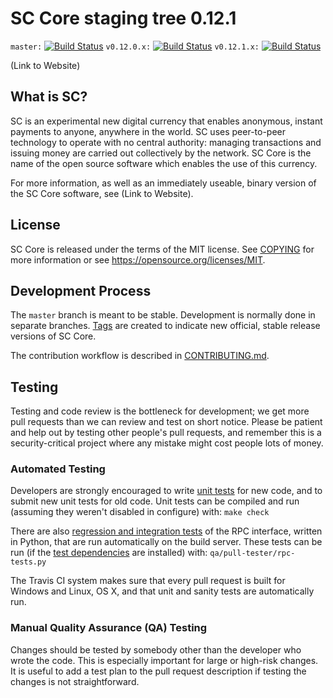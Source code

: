 SC Core staging tree 0.12.1
===============================

`master:` [![Build Status](https://travis-ci.org/codeclock/smc.svg?branch=master)](https://travis-ci.org/codeclock/smc) `v0.12.0.x:` [![Build Status](https://travis-ci.org/codeclock/smc.svg?branch=v0.12.0.x)](https://travis-ci.org/codeclock/smc/branches) `v0.12.1.x:` [![Build Status](https://travis-ci.org/codeclock/smc.svg?branch=v0.12.1.x)](https://travis-ci.org/codeclock/smc/branches)

(Link to Website)


What is SC?
----------------

SC is an experimental new digital currency that enables anonymous, instant
payments to anyone, anywhere in the world. SC uses peer-to-peer technology
to operate with no central authority: managing transactions and issuing money
are carried out collectively by the network. SC Core is the name of the open
source software which enables the use of this currency.

For more information, as well as an immediately useable, binary version of
the SC Core software, see (Link to Website).


License
-------

SC Core is released under the terms of the MIT license. See [COPYING](COPYING) for more
information or see https://opensource.org/licenses/MIT.

Development Process
-------------------

The `master` branch is meant to be stable. Development is normally done in separate branches.
[Tags](https://github.com/codeclock/SC/tags) are created to indicate new official,
stable release versions of SC Core.

The contribution workflow is described in [CONTRIBUTING.md](CONTRIBUTING.md).

Testing
-------

Testing and code review is the bottleneck for development; we get more pull
requests than we can review and test on short notice. Please be patient and help out by testing
other people's pull requests, and remember this is a security-critical project where any mistake might cost people
lots of money.

### Automated Testing

Developers are strongly encouraged to write [unit tests](/doc/unit-tests.md) for new code, and to
submit new unit tests for old code. Unit tests can be compiled and run
(assuming they weren't disabled in configure) with: `make check`

There are also [regression and integration tests](/qa) of the RPC interface, written
in Python, that are run automatically on the build server.
These tests can be run (if the [test dependencies](/qa) are installed) with: `qa/pull-tester/rpc-tests.py`

The Travis CI system makes sure that every pull request is built for Windows
and Linux, OS X, and that unit and sanity tests are automatically run.

### Manual Quality Assurance (QA) Testing

Changes should be tested by somebody other than the developer who wrote the
code. This is especially important for large or high-risk changes. It is useful
to add a test plan to the pull request description if testing the changes is
not straightforward.

